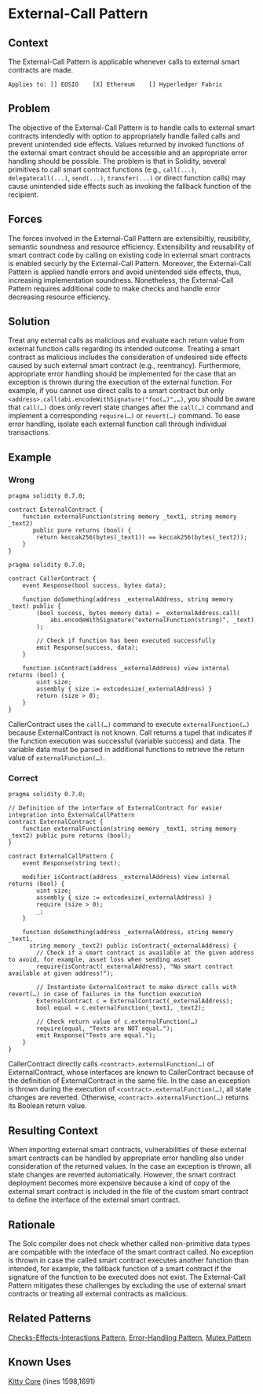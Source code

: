# External-Call Pattern

## Context
The External-Call Pattern is applicable whenever calls to external smart contracts are made.

``Applies to: [] EOSIO    [X] Ethereum    [] Hyperledger Fabric``

## Problem
The objective of the External-Call Pattern is to handle calls to external smart contracts intendedly with option to appropriately handle failed calls and prevent unintended side effects. Values returned by invoked functions of the external smart contract should be accessible and an appropriate error handling should be possible. The problem is that in Solidity, several primitives to call smart contract functions (e.g., `call(...)`, `delegatecall(...)`, `send(...)`, `transfer(...)` or direct function calls) may cause unintended side effects such as invoking the fallback function of the recipient. 

## Forces
The forces involved in the External-Call Pattern are extensibiltiy, reusibility, semantic soundness and resource efficiency. Extensibility and reusability of smart contract code by calling on existing code in external smart contracts is enabled securly by the External-Call Pattern. Moreover, the External-Call Pattern is applied handle errors and avoid unintended side effects, thus, increasing implementation soundness. Nonetheless, the External-Call Pattern requires additional code to make checks and handle error decreasing resource efficiency. 

## Solution
Treat any external calls as malicious and evaluate each return value from external function calls regarding its intended outcome. Treating a smart contract as malicious includes the consideration of undesired side effects caused by such external smart contract (e.g., reentrancy). Furthermore, appropriate error handling should be implemented for the case that an exception is thrown during the execution of the external function. For example, if you cannot use direct calls to a smart contract but only `<address>.call(abi.encodeWithSignature("foo(…)",…)`, you should be aware that `call(…)` does only revert state changes after the `call(…)` command and implement a corresponding `require(…)` or `revert(…)` command. To ease error handling, isolate each external function call through individual transactions.
## Example

### Wrong
```Solidity 
pragma solidity 0.7.0;

contract ExternalContract {
    function externalFunction(string memory _text1, string memory _text2)
       public pure returns (bool) {
        return keccak256(bytes(_text1)) == keccak256(bytes(_text2));
    }
}
```
```Solidity 
pragma solidity 0.7.0;

contract CallerContract {
    event Response(bool success, bytes data);

    function doSomething(address _externalAddress, string memory _text) public {
        (bool success, bytes memory data) = _externalAddress.call(
            abi.encodeWithSignature("externalFunction(string)", _text)
        );

        // Check if function has been executed successfully
        emit Response(success, data);
    }

    function isContract(address _externalAddress) view internal returns (bool) {
        uint size;
        assembly { size := extcodesize(_externalAddress) }
        return (size > 0);
    }
}
```
CallerContract uses the `call(…)` command to execute `externalFunction(…)` because ExternalContract is not known. Call returns a tupel that indicates if the function execution was successful (variable success) and data. The variable data must be parsed in additional functions to retrieve the return value of `externalFunction(…)`.

### Correct
```Solidity 
pragma solidity 0.7.0;

// Definition of the interface of ExternalContract for easier integration into ExternalCallPattern
contract ExternalContract {
    function externalFunction(string memory _text1, string memory _text2) public pure returns (bool);
}

contract ExternalCallPattern {
    event Response(string text);

    modifier isContract(address _externalAddress) view internal returns (bool) {
        uint size;
        assembly { size := extcodesize(_externalAddress) }
        require (size > 0);
        _;
    }

    function doSomething(address _externalAddress, string memory _text1,
      string memory _text2) public isContract(_externalAddress) {
        // Check if a smart contract is available at the given address to avoid, for example, asset loss when sending asset
        require(isContract(_externalAddress), "No smart contract available at given address!");

        // Instantiate ExternalContract to make direct calls with revert(…) in case of failures in the function execution
        ExternalContract c = ExternalContract(_externalAddress);
        bool equal = c.externalFunction(_text1, _text2);    
   
        // Check return value of c.externalFunction(…)
        require(equal, "Texts are NOT equal.");
        emit Response("Texts are equal.");
    }
}
```
CallerContract directly calls `<contract>.externalFunction(…)` of ExternalContract, whose interfaces are known to CallerContract because of the definition of ExternalContract in the same file. In the case an exception is thrown during the execution of `<contract>.externalFunction(…)`, all state changes are reverted. Otherwise, `<contract>.externalFunction(…)` returns its Boolean return value.

## Resulting Context
When importing external smart contracts, vulnerabilities of these external smart contracts can be handled by appropriate error handling also under consideration of the returned values. In the case an exception is thrown, all state changes are reverted automatically. However, the smart contract deployment becomes more expensive because a kind of copy of the external smart contract is included in the file of the custom smart contract to define the interface of the external smart contract.

## Rationale
The Solc compiler does not check whether called non-primitive data types are compatible with the interface of the smart contract called. No exception is thrown in case the called smart contract executes another function than intended, for example, the fallback function of a smart contract if the signature of the function to be executed does not exist. The External-Call Pattern mitigates these challenges by excluding the use of external smart contracts or treating all external contracts as malicious.

## Related Patterns
[Checks-Effects-Interactions Pattern](../Checks-Effects-Interactions%20Pattern/README.md), [Error-Handling Pattern](../Error-Handling%20Pattern/README.md), [Mutex Pattern](../../Design%20Patterns/Mutex%20Pattern/README.md)

## Known Uses
[Kitty Core](https://etherscan.io/address/0x06012c8cf97BEaD5deAe237070F9587f8E7A266d#code) (lines 1598,1691)
